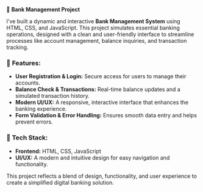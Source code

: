 🚀 **Bank Management Project**

I've built a dynamic and interactive **Bank Management System** using HTML, CSS, and JavaScript. This project simulates essential banking operations, designed with a clean and user-friendly interface to streamline processes like account management, balance inquiries, and transaction tracking.

### 🔹 **Features:**
- **User Registration & Login:** Secure access for users to manage their accounts.
- **Balance Check & Transactions:** Real-time balance updates and a simulated transaction history.
- **Modern UI/UX:** A responsive, interactive interface that enhances the banking experience.
- **Form Validation & Error Handling:** Ensures smooth data entry and helps prevent errors.

### 🔹 **Tech Stack:**
- **Frontend:** HTML, CSS, JavaScript
- **UI/UX:** A modern and intuitive design for easy navigation and functionality.

This project reflects a blend of design, functionality, and user experience to create a simplified digital banking solution. 
